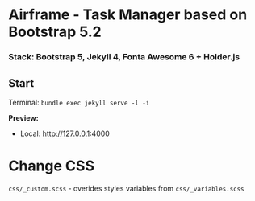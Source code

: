 # Airframe - Task Manager based on Bootstrap 5.2
### Stack: Bootstrap 5, Jekyll 4, Fonta Awesome 6 + Holder.js


## Start

Terminal:
```bundle exec jekyll serve -l -i```

**Preview:**
- Local: http://127.0.0.1:4000

# Change CSS
```css/_custom.scss``` - overides styles variables from ```css/_variables.scss```
